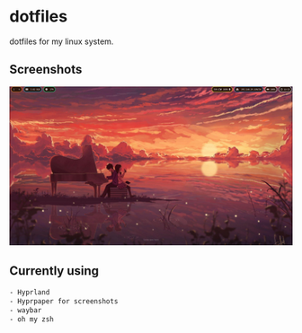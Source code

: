 # dotfiles

dotfiles for my linux system.

## Screenshots

![screenshot1](Screenshots/Screenshot_1.png)

## Currently using

    - Hyprland
    - Hyprpaper for screenshots
    - waybar
    - oh my zsh
